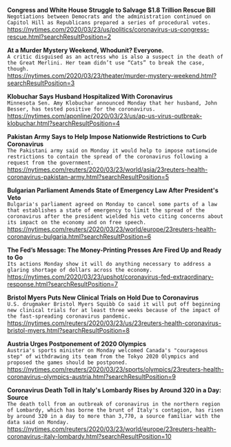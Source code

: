**Congress and White House Struggle to Salvage $1.8 Trillion Rescue Bill**\
`Negotiations between Democrats and the administration continued on Capitol Hill as Republicans prepared a series of procedural votes.`\
https://nytimes.com/2020/03/23/us/politics/coronavirus-us-congress-rescue.html?searchResultPosition=2

**At a Murder Mystery Weekend, Whodunit? Everyone.**\
`A critic disguised as an actress who is also a suspect in the death of the Great Merlini. Her team didn’t use “Cats” to break the case, though.`\
https://nytimes.com/2020/03/23/theater/murder-mystery-weekend.html?searchResultPosition=3

**Klobuchar Says Husband Hospitalized With Coronavirus**\
`Minnesota Sen. Amy Klobuchar announced Monday that her husband, John Besser, has tested positive for the coronavirus.`\
https://nytimes.com/aponline/2020/03/23/us/ap-us-virus-outbreak-klobuchar.html?searchResultPosition=4

**Pakistan Army Says to Help Impose Nationwide Restrictions to Curb Coronavirus**\
`The Pakistani army said on Monday it would help to impose nationwide restrictions to contain the spread of the coronavirus following a request from the government.`\
https://nytimes.com/reuters/2020/03/23/world/asia/23reuters-health-coronavirus-pakistan-army.html?searchResultPosition=5

**Bulgarian Parliament Amends State of Emergency Law After President's Veto**\
`Bulgaria's parliament agreed on Monday to cancel some parts of a law that establishes a state of emergency to limit the spread of the coronavirus after the president wielded his veto citing concerns about its impact on the economy and on free speech.`\
https://nytimes.com/reuters/2020/03/23/world/europe/23reuters-health-coronavirus-bulgaria.html?searchResultPosition=6

**The Fed’s Message: The Money-Printing Presses Are Fired Up and Ready to Go**\
`Its actions Monday show it will do anything necessary to address a glaring shortage of dollars across the economy.`\
https://nytimes.com/2020/03/23/upshot/coronavirus-fed-extraordinary-response.html?searchResultPosition=7

**Bristol Myers Puts New Clinical Trials on Hold Due to Coronavirus**\
`U.S. drugmaker Bristol Myers Squibb Co said it will put off beginning new clinical trials for at least three weeks because of the impact of the fast-spreading coronavirus pandemic.`\
https://nytimes.com/reuters/2020/03/23/us/23reuters-health-coronavirus-bristol-myers.html?searchResultPosition=8

**Austria Urges Postponement of 2020 Olympics**\
`Austria's sports minister on Monday welcomed Canada's "courageous step" of withdrawing its team from the Tokyo 2020 Olympics and proposed the games should be postponed.     `\
https://nytimes.com/reuters/2020/03/23/sports/olympics/23reuters-health-coronavirus-olympics-austria.html?searchResultPosition=9

**Coronavirus Death Toll in Italy's Lombardy Rises by Around 320 in a Day: Source**\
`The death toll from an outbreak of coronavirus in the northern region of Lombardy, which has borne the brunt of Italy's contagion, has risen by around 320 in a day to more than 3,770, a source familiar with the data said on Monday.`\
https://nytimes.com/reuters/2020/03/23/world/europe/23reuters-health-coronavirus-italy-lombardy.html?searchResultPosition=10

